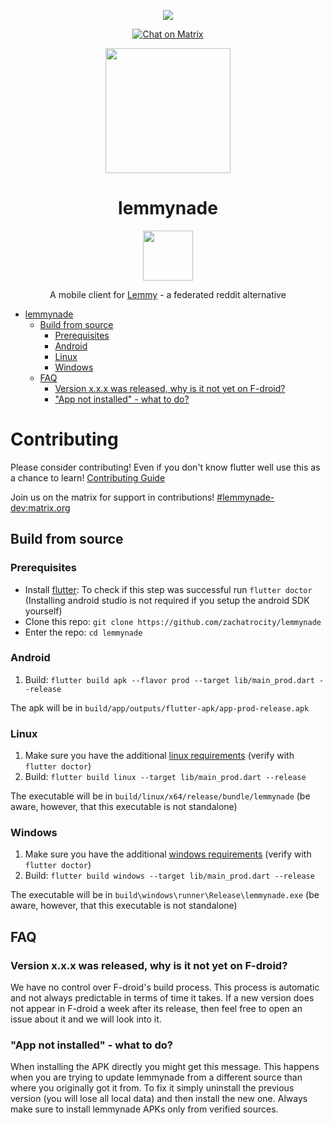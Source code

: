 <div align="center">

[![](https://github.com/zachatrocity/lemmynade/workflows/ci/badge.svg)](https://github.com/zachatrocity/lemmynade/actions)

[![Chat on Matrix](https://matrix.to/img/matrix-badge.svg)](https://matrix.to/#/#lemmynade-dev:matrix.org)
<!--
[![Translation status](http://weblate.yerbamate.ml/widgets/lemmynade/-/lemmynade/svg-badge.svg)](http://weblate.yerbamate.ml/engage/lemmynade/)
-->

<img width=200px height=200px src="https://raw.githubusercontent.com/zachatrocity/lemmynade/master/assets/readme_icon.svg"/>

# lemmynade

<!--
[<img src="https://fdroid.gitlab.io/artwork/badge/get-it-on.png" alt="Get it on F-Droid" height="80">](https://f-droid.org/packages/com.LemmynadeOrg.lemmynade)
[<img src="https://cdn.rawgit.com/steverichey/google-play-badge-svg/master/img/en_get.svg" height="80">](https://play.google.com/store/apps/details?id=com.LemmynadeOrg.lemmynade)
-->
[<img src="https://raw.githubusercontent.com/andOTP/andOTP/master/assets/badges/get-it-on-github.png" height="80">](https://github.com/zachatrocity/lemmynade/releases/latest)

A mobile client for [Lemmy](https://github.com/LemmyNet/lemmy) - a federated reddit alternative 

</div>

- [lemmynade](#lemmynade)
  - [Build from source](#build-from-source)
    - [Prerequisites](#prerequisites)
    - [Android](#android)
    - [Linux](#linux)
    - [Windows](#windows)
  - [FAQ](#faq)
    - [Version x.x.x was released, why is it not yet on F-droid?](#version-xxx-was-released-why-is-it-not-yet-on-f-droid)
    - ["App not installed" - what to do?](#app-not-installed---what-to-do)


# Contributing
Please consider contributing! Even if you don't know flutter well use this as a chance to learn! [Contributing Guide](https://github.com/zachatrocity/lemmynade/CONTRIBUTING.md)

Join us on the matrix for support in contributions! [#lemmynade-dev:matrix.org](https://matrix.to/#/#lemmynade-dev:matrix.org)

## Build from source

### Prerequisites

- Install [flutter](https://flutter.dev/docs/get-started/install): To check if this step was successful run `flutter doctor` (Installing android studio is not required if you setup the android SDK yourself)
- Clone this repo: `git clone https://github.com/zachatrocity/lemmynade`
- Enter the repo: `cd lemmynade`

### Android

1. Build: `flutter build apk --flavor prod --target lib/main_prod.dart --release`

The apk will be in `build/app/outputs/flutter-apk/app-prod-release.apk`

### Linux

1. Make sure you have the additional [linux requirements](https://flutter.dev/desktop#additional-linux-requirements) (verify with `flutter doctor`)
2. Build: `flutter build linux --target lib/main_prod.dart --release`

The executable will be in `build/linux/x64/release/bundle/lemmynade` (be aware, however, that this executable is not standalone)

### Windows

1. Make sure you have the additional [windows requirements](https://flutter.dev/desktop#additional-windows-requirements) (verify with `flutter doctor`)
2. Build: `flutter build windows --target lib/main_prod.dart --release`

The executable will be in `build\windows\runner\Release\lemmynade.exe` (be aware, however, that this executable is not standalone)

## FAQ

### Version x.x.x was released, why is it not yet on F-droid?

We have no control over F-droid's build process. This process is automatic and not always predictable in terms of time it takes. If a new version does not appear in F-droid a week after its release, then feel free to open an issue about it and we will look into it.

### "App not installed" - what to do?

When installing the APK directly you might get this message. This happens when you are trying to update lemmynade from a different source than where you originally got it from. To fix it simply uninstall the previous version (you will lose all local data) and then install the new one. Always make sure to install lemmynade APKs only from verified sources.
